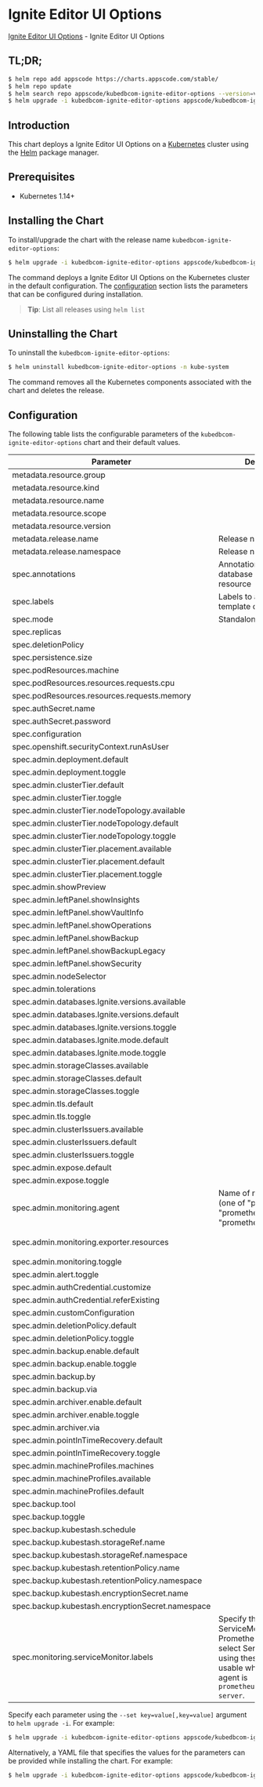 # Ignite Editor UI Options

[Ignite Editor UI Options](https://byte.builders) - Ignite Editor UI Options

## TL;DR;

```bash
$ helm repo add appscode https://charts.appscode.com/stable/
$ helm repo update
$ helm search repo appscode/kubedbcom-ignite-editor-options --version=v0.21.0
$ helm upgrade -i kubedbcom-ignite-editor-options appscode/kubedbcom-ignite-editor-options -n kube-system --create-namespace --version=v0.21.0
```

## Introduction

This chart deploys a Ignite Editor UI Options on a [Kubernetes](http://kubernetes.io) cluster using the [Helm](https://helm.sh) package manager.

## Prerequisites

- Kubernetes 1.14+

## Installing the Chart

To install/upgrade the chart with the release name `kubedbcom-ignite-editor-options`:

```bash
$ helm upgrade -i kubedbcom-ignite-editor-options appscode/kubedbcom-ignite-editor-options -n kube-system --create-namespace --version=v0.21.0
```

The command deploys a Ignite Editor UI Options on the Kubernetes cluster in the default configuration. The [configuration](#configuration) section lists the parameters that can be configured during installation.

> **Tip**: List all releases using `helm list`

## Uninstalling the Chart

To uninstall the `kubedbcom-ignite-editor-options`:

```bash
$ helm uninstall kubedbcom-ignite-editor-options -n kube-system
```

The command removes all the Kubernetes components associated with the chart and deletes the release.

## Configuration

The following table lists the configurable parameters of the `kubedbcom-ignite-editor-options` chart and their default values.

|                    Parameter                     |                                                                                Description                                                                                |                                        Default                                        |
|--------------------------------------------------|---------------------------------------------------------------------------------------------------------------------------------------------------------------------------|---------------------------------------------------------------------------------------|
| metadata.resource.group                          |                                                                                                                                                                           | <code>kubedb.com</code>                                                               |
| metadata.resource.kind                           |                                                                                                                                                                           | <code>Ignite</code>                                                                   |
| metadata.resource.name                           |                                                                                                                                                                           | <code>ignites</code>                                                                  |
| metadata.resource.scope                          |                                                                                                                                                                           | <code>Namespaced</code>                                                               |
| metadata.resource.version                        |                                                                                                                                                                           | <code>v1alpha2</code>                                                                 |
| metadata.release.name                            | Release name                                                                                                                                                              | <code>""</code>                                                                       |
| metadata.release.namespace                       | Release namespace                                                                                                                                                         | <code>""</code>                                                                       |
| spec.annotations                                 | Annotations to add to the database custom resource                                                                                                                        | <code>{}</code>                                                                       |
| spec.labels                                      | Labels to add to all the template objects                                                                                                                                 | <code>{}</code>                                                                       |
| spec.mode                                        | Standalone, Replicaset                                                                                                                                                    | <code>Replicaset</code>                                                               |
| spec.replicas                                    |                                                                                                                                                                           | <code>3</code>                                                                        |
| spec.deletionPolicy                              |                                                                                                                                                                           | <code>WipeOut</code>                                                                  |
| spec.persistence.size                            |                                                                                                                                                                           | <code>2Gi</code>                                                                      |
| spec.podResources.machine                        |                                                                                                                                                                           | <code>""</code>                                                                       |
| spec.podResources.resources.requests.cpu         |                                                                                                                                                                           | <code>500m</code>                                                                     |
| spec.podResources.resources.requests.memory      |                                                                                                                                                                           | <code>1Gi</code>                                                                      |
| spec.authSecret.name                             |                                                                                                                                                                           | <code>""</code>                                                                       |
| spec.authSecret.password                         |                                                                                                                                                                           | <code>""</code>                                                                       |
| spec.configuration                               |                                                                                                                                                                           | <code>""</code>                                                                       |
| spec.openshift.securityContext.runAsUser         |                                                                                                                                                                           | <code>null</code>                                                                     |
| spec.admin.deployment.default                    |                                                                                                                                                                           | <code>Shared</code>                                                                   |
| spec.admin.deployment.toggle                     |                                                                                                                                                                           | <code>true</code>                                                                     |
| spec.admin.clusterTier.default                   |                                                                                                                                                                           | <code>"GeneralPurpose"</code>                                                         |
| spec.admin.clusterTier.toggle                    |                                                                                                                                                                           | <code>true</code>                                                                     |
| spec.admin.clusterTier.nodeTopology.available    |                                                                                                                                                                           | <code>[]</code>                                                                       |
| spec.admin.clusterTier.nodeTopology.default      |                                                                                                                                                                           | <code>""</code>                                                                       |
| spec.admin.clusterTier.nodeTopology.toggle       |                                                                                                                                                                           | <code>true</code>                                                                     |
| spec.admin.clusterTier.placement.available       |                                                                                                                                                                           | <code>[]</code>                                                                       |
| spec.admin.clusterTier.placement.default         |                                                                                                                                                                           | <code>""</code>                                                                       |
| spec.admin.clusterTier.placement.toggle          |                                                                                                                                                                           | <code>true</code>                                                                     |
| spec.admin.showPreview                           |                                                                                                                                                                           | <code>false</code>                                                                    |
| spec.admin.leftPanel.showInsights                |                                                                                                                                                                           | <code>true</code>                                                                     |
| spec.admin.leftPanel.showVaultInfo               |                                                                                                                                                                           | <code>true</code>                                                                     |
| spec.admin.leftPanel.showOperations              |                                                                                                                                                                           | <code>true</code>                                                                     |
| spec.admin.leftPanel.showBackup                  |                                                                                                                                                                           | <code>true</code>                                                                     |
| spec.admin.leftPanel.showBackupLegacy            |                                                                                                                                                                           | <code>false</code>                                                                    |
| spec.admin.leftPanel.showSecurity                |                                                                                                                                                                           | <code>false</code>                                                                    |
| spec.admin.nodeSelector                          |                                                                                                                                                                           | <code>{}</code>                                                                       |
| spec.admin.tolerations                           |                                                                                                                                                                           | <code>[]</code>                                                                       |
| spec.admin.databases.Ignite.versions.available   |                                                                                                                                                                           | <code>[]</code>                                                                       |
| spec.admin.databases.Ignite.versions.default     |                                                                                                                                                                           | <code>""</code>                                                                       |
| spec.admin.databases.Ignite.versions.toggle      |                                                                                                                                                                           | <code>true</code>                                                                     |
| spec.admin.databases.Ignite.mode.default         |                                                                                                                                                                           | <code>"Replicaset"</code>                                                             |
| spec.admin.databases.Ignite.mode.toggle          |                                                                                                                                                                           | <code>true</code>                                                                     |
| spec.admin.storageClasses.available              |                                                                                                                                                                           | <code>[]</code>                                                                       |
| spec.admin.storageClasses.default                |                                                                                                                                                                           | <code>""</code>                                                                       |
| spec.admin.storageClasses.toggle                 |                                                                                                                                                                           | <code>true</code>                                                                     |
| spec.admin.tls.default                           |                                                                                                                                                                           | <code>false</code>                                                                    |
| spec.admin.tls.toggle                            |                                                                                                                                                                           | <code>true</code>                                                                     |
| spec.admin.clusterIssuers.available              |                                                                                                                                                                           | <code>[]</code>                                                                       |
| spec.admin.clusterIssuers.default                |                                                                                                                                                                           | <code>""</code>                                                                       |
| spec.admin.clusterIssuers.toggle                 |                                                                                                                                                                           | <code>true</code>                                                                     |
| spec.admin.expose.default                        |                                                                                                                                                                           | <code>false</code>                                                                    |
| spec.admin.expose.toggle                         |                                                                                                                                                                           | <code>true</code>                                                                     |
| spec.admin.monitoring.agent                      | Name of monitoring agent (one of "prometheus.io", "prometheus.io/operator", "prometheus.io/builtin")                                                                      | <code>prometheus.io/operator</code>                                                   |
| spec.admin.monitoring.exporter.resources         |                                                                                                                                                                           | <code>{"limits":{"memory":"256Mi"},"requests":{"cpu":"100m","memory":"128Mi"}}</code> |
| spec.admin.monitoring.toggle                     |                                                                                                                                                                           | <code>true</code>                                                                     |
| spec.admin.alert.toggle                          |                                                                                                                                                                           | <code>true</code>                                                                     |
| spec.admin.authCredential.customize              |                                                                                                                                                                           | <code>true</code>                                                                     |
| spec.admin.authCredential.referExisting          |                                                                                                                                                                           | <code>true</code>                                                                     |
| spec.admin.customConfiguration                   |                                                                                                                                                                           | <code>true</code>                                                                     |
| spec.admin.deletionPolicy.default                |                                                                                                                                                                           | <code>WipeOut</code>                                                                  |
| spec.admin.deletionPolicy.toggle                 |                                                                                                                                                                           | <code>true</code>                                                                     |
| spec.admin.backup.enable.default                 |                                                                                                                                                                           | <code>true</code>                                                                     |
| spec.admin.backup.enable.toggle                  |                                                                                                                                                                           | <code>true</code>                                                                     |
| spec.admin.backup.by                             |                                                                                                                                                                           | <code>BackupConfiguration</code>                                                      |
| spec.admin.backup.via                            |                                                                                                                                                                           | <code>Restic</code>                                                                   |
| spec.admin.archiver.enable.default               |                                                                                                                                                                           | <code>false</code>                                                                    |
| spec.admin.archiver.enable.toggle                |                                                                                                                                                                           | <code>true</code>                                                                     |
| spec.admin.archiver.via                          |                                                                                                                                                                           | <code>Restic</code>                                                                   |
| spec.admin.pointInTimeRecovery.default           |                                                                                                                                                                           | <code>false</code>                                                                    |
| spec.admin.pointInTimeRecovery.toggle            |                                                                                                                                                                           | <code>true</code>                                                                     |
| spec.admin.machineProfiles.machines              |                                                                                                                                                                           | <code>[]</code>                                                                       |
| spec.admin.machineProfiles.available             |                                                                                                                                                                           | <code>[]</code>                                                                       |
| spec.admin.machineProfiles.default               |                                                                                                                                                                           | <code>""</code>                                                                       |
| spec.backup.tool                                 |                                                                                                                                                                           | <code>""</code>                                                                       |
| spec.backup.toggle                               |                                                                                                                                                                           | <code>true</code>                                                                     |
| spec.backup.kubestash.schedule                   |                                                                                                                                                                           | <code>""</code>                                                                       |
| spec.backup.kubestash.storageRef.name            |                                                                                                                                                                           | <code>""</code>                                                                       |
| spec.backup.kubestash.storageRef.namespace       |                                                                                                                                                                           | <code>""</code>                                                                       |
| spec.backup.kubestash.retentionPolicy.name       |                                                                                                                                                                           | <code>""</code>                                                                       |
| spec.backup.kubestash.retentionPolicy.namespace  |                                                                                                                                                                           | <code>""</code>                                                                       |
| spec.backup.kubestash.encryptionSecret.name      |                                                                                                                                                                           | <code>""</code>                                                                       |
| spec.backup.kubestash.encryptionSecret.namespace |                                                                                                                                                                           | <code>""</code>                                                                       |
| spec.monitoring.serviceMonitor.labels            | Specify the labels for ServiceMonitor. Prometheus crd will select ServiceMonitor using these labels. Only usable when monitoring agent is `prometheus.io/webhook server`. | <code>{}</code>                                                                       |


Specify each parameter using the `--set key=value[,key=value]` argument to `helm upgrade -i`. For example:

```bash
$ helm upgrade -i kubedbcom-ignite-editor-options appscode/kubedbcom-ignite-editor-options -n kube-system --create-namespace --version=v0.21.0 --set metadata.resource.group=kubedb.com
```

Alternatively, a YAML file that specifies the values for the parameters can be provided while
installing the chart. For example:

```bash
$ helm upgrade -i kubedbcom-ignite-editor-options appscode/kubedbcom-ignite-editor-options -n kube-system --create-namespace --version=v0.21.0 --values values.yaml
```
